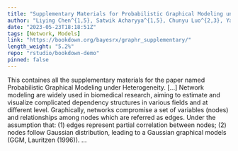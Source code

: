 ```yaml
---
title: "Supplementary Materials for Probabilistic Graphical Modeling under Heterogeneity"
author: "Liying Chen^{1,5}, Satwik Acharyya^{1,5}, Chunyu Luo^{2,3}, Yang Ni^4 and Veerabhadran Baladandayuthapani^{1,6}"
date: "2023-05-23T18:18:51Z"
tags: [Network, Models]
link: "https://bookdown.org/bayesrx/graphr_supplementary/"
length_weight: "5.2%"
repo: "rstudio/bookdown-demo"
pinned: false
---
```


This containes all the supplementary materials for the paper named Probabilistic Graphical Modeling under Heterogeneity. [...] Network modeling are widely used in biomedical research, aiming to estimate and visualize complicated dependency structures in various fields and at different level. Graphically, networks compromise a set of variables (nodes) and relationships among nodes which are referred as edges. Under the assumption that: (1) edges represent partial correlation between nodes; (2) nodes follow Gaussian distribution, leading to a Gaussian graphical models (GGM, Lauritzen (1996)). ...
